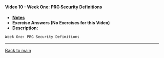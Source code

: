 #### Video 10 - Week One: PRG Security Definitions

- **[Notes](notes.md)**
- **Exercise Answers (No Exercises for this Video)**
- **Description:**

```
Week One: PRG Security Definitions
```

---
 
[Back to main](https://github.com/rot0xd/Coursera/blob/master/Cryptography/I/README.md)

